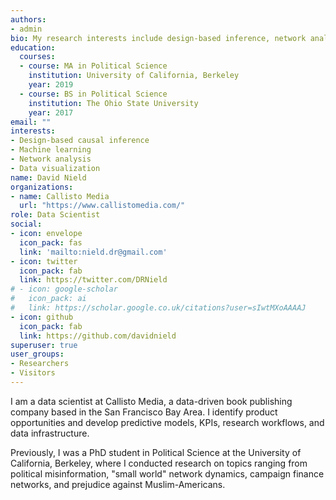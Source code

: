 ```yaml
---
authors:
- admin
bio: My research interests include design-based inference, network analysis, and data visualization.
education:
  courses:
  - course: MA in Political Science
    institution: University of California, Berkeley
    year: 2019
  - course: BS in Political Science
    institution: The Ohio State University
    year: 2017
email: ""
interests:
- Design-based causal inference
- Machine learning
- Network analysis
- Data visualization
name: David Nield
organizations:
- name: Callisto Media
  url: "https://www.callistomedia.com/"
role: Data Scientist
social:
- icon: envelope
  icon_pack: fas
  link: 'mailto:nield.dr@gmail.com'
- icon: twitter
  icon_pack: fab
  link: https://twitter.com/DRNield
# - icon: google-scholar
#   icon_pack: ai
#   link: https://scholar.google.co.uk/citations?user=sIwtMXoAAAAJ
- icon: github
  icon_pack: fab
  link: https://github.com/davidnield
superuser: true
user_groups:
- Researchers
- Visitors
---
```


I am a data scientist at Callisto Media, a data-driven book publishing company based in the San Francisco Bay Area. I identify product opportunities and develop predictive models, KPIs, research workflows, and data infrastructure.

Previously, I was a PhD student in Political Science at the University of California, Berkeley, where I conducted research on topics ranging from political misinformation, "small world" network dynamics, campaign finance networks, and prejudice against Muslim-Americans.
